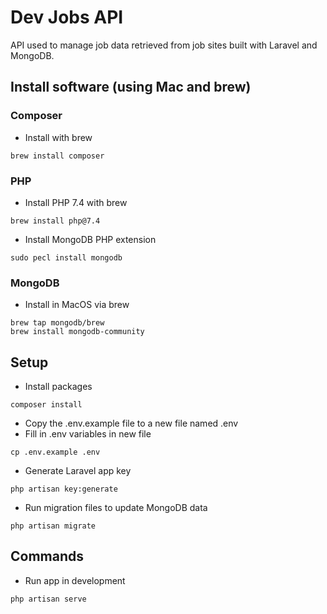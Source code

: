 # Dev Jobs API

API used to manage job data retrieved from job sites built with Laravel and MongoDB.

## Install software (using Mac and brew)
### Composer
- Install with brew
```
brew install composer
```
### PHP
- Install PHP 7.4 with brew
```
brew install php@7.4
```
- Install MongoDB PHP extension
```
sudo pecl install mongodb
```
### MongoDB
- Install in MacOS via brew
```
brew tap mongodb/brew
brew install mongodb-community
```
## Setup 
- Install packages
```
composer install
```
- Copy the .env.example file to a new file named .env
- Fill in .env variables in new file
```
cp .env.example .env
```
- Generate Laravel app key
```
php artisan key:generate
```
- Run migration files to update MongoDB data
```
php artisan migrate
```
## Commands
- Run app in development
```
php artisan serve
```
